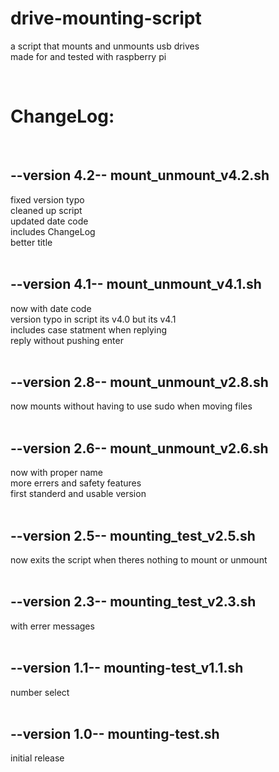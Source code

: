 # drive-mounting-script
a script that mounts and unmounts usb drives   
made for and tested with raspberry pi  

<br>

# ChangeLog:

<br>

## --version 4.2-- mount_unmount_v4.2.sh
   fixed version typo  
   cleaned up script  
   updated date code  
   includes ChangeLog  
   better title  
<br>

## --version 4.1-- mount_unmount_v4.1.sh
   now with date code  
   version typo in script its v4.0 but its v4.1  
   includes case statment when replying  
   reply without pushing enter  
<br>

## --version 2.8-- mount_unmount_v2.8.sh
   now mounts without having to use sudo when moving files  
<br>

## --version 2.6-- mount_unmount_v2.6.sh
   now with proper name  
   more errers and safety features  
   first standerd and usable version  
<br>

## --version 2.5-- mounting_test_v2.5.sh
   now exits the script when theres nothing to mount or unmount  
<br>

## --version 2.3-- mounting_test_v2.3.sh
   with errer messages  
<br>

## --version 1.1-- mounting-test_v1.1.sh
   number select  
<br>

## --version 1.0-- mounting-test.sh
   initial release  
<br>

